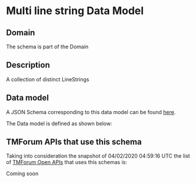 # Multi line string Data Model

## Domain

The  schema is part of the  Domain

## Description

A collection of distinct LineStrings

## Data model

A JSON Schema corresponding to this data model can be found
[here](https://github.com/tmforum-rand/schemas/blob/candidates/Common/MultiLineString.schema.json).

The Data model is defined as shown below:





## TMForum APIs that use this schema

Taking into consideration the snapshot of 04/02/2020 04:59:16 UTC the list of [TMForum Open APIs](https://www.tmforum.org/open-apis/) that uses this schemas is:

Coming soon